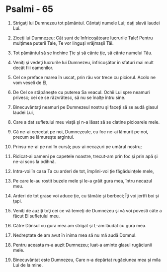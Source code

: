 # Psalmi - 65

1. Strigaţi lui Dumnezeu tot pământul. Cântaţi numele Lui; daţi slavă laudei Lui. 

2. Ziceţi lui Dumnezeu: Cât sunt de înfricoşătoare lucrurile Tale! Pentru mulţimea puterii Tale, Te vor linguşi vrăjmaşii Tăi. 

3. Tot pământul să se închine Ţie şi să cânte ţie, să cânte numelui Tău. 

4. Veniţi şi vedeţi lucrurile lui Dumnezeu, înfricoşător în sfaturi mai mult decât fiii oamenilor. 

5. Cel ce preface marea în uscat, prin râu vor trece cu piciorul. Acolo ne vom veseli de El, 

6. De Cel ce stăpâneşte cu puterea Sa veacul. Ochii Lui spre neamuri privesc; cei ce se răzvrătesc, să nu se înalţe întru sine. 

7. Binecuvântaţi neamuri pe Dumnezeul nostru şi faceţi să se audă glasul laudei Lui, 

8. Care a dat sufletului meu viaţă şi n-a lăsat să se clatine picioarele mele. 

9. Că ne-ai cercetat pe noi, Dumnezeule, cu foc ne-ai lămurit pe noi, precum se lămureşte argintul. 

10. Prinsu-ne-ai pe noi în cursă; pus-ai necazuri pe umărul nostru; 

11. Ridicat-ai oameni pe capetele noastre, trecut-am prin foc şi prin apă şi ne-ai scos la odihnă. 

12. Intra-voi în casa Ta cu arderi de tot, împlini-voi ţie făgăduinţele mele, 

13. Pe care le-au rostit buzele mele şi le-a grăit gura mea, întru necazul meu. 

14. Arderi de tot grase voi aduce ţie, cu tămâie şi berbeci; Îţi voi jertfi boi şi ţapi. 

15. Veniţi de auziţi toţi cei ce vă temeţi de Dumnezeu şi vă voi povesti câte a făcut El sufletului meu. 

16. Către Dânsul cu gura mea am strigat şi L-am lăudat cu gura mea. 

17. Nedreptate de am avut în inima mea să nu mă audă Domnul. 

18. Pentru aceasta m-a auzit Dumnezeu; luat-a aminte glasul rugăciunii mele. 

19. Binecuvântat este Dumnezeu, Care n-a depărtat rugăciunea mea şi mila Lui de la mine. 

